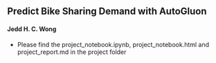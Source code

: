 ## Predict Bike Sharing Demand with AutoGluon
#### Jedd H. C. Wong

- Please find the project_notebook.ipynb, project_notebook.html and project_report.md in the project folder
